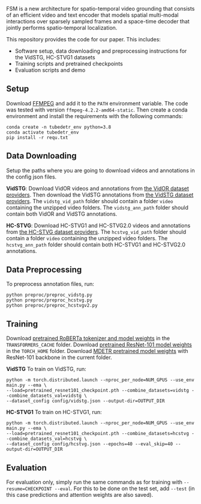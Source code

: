 
FSM is a new architecture for spatio-temporal video grounding that consists of an efficient video and text encoder that models spatial multi-modal interactions over sparsely sampled frames and a space-time decoder that jointly performs spatio-temporal localization.

This repository provides the code for our paper. This includes:
- Software setup, data downloading and preprocessing instructions for the VidSTG, HC-STVG1 datasets
- Training scripts and pretrained checkpoints
- Evaluation scripts and demo

## Setup
Download [FFMPEG](https://ffmpeg.org/download.html) and add it to the `PATH` environment variable. 
The code was tested with version `ffmpeg-4.2.2-amd64-static`.
Then create a conda environment and install the requirements with the following commands:
```
conda create -n tubedetr_env python=3.8
conda activate tubedetr_env
pip install -r requ.txt
```

## Data Downloading
Setup the paths where you are going to download videos and annotations in the config json files.

**VidSTG**: Download VidOR videos and annotations from [the VidOR dataset providers](https://xdshang.github.io/docs/vidor.html).
Then download the VidSTG annotations from [the VidSTG dataset providers](https://github.com/Guaranteer/VidSTG-Dataset).
The `vidstg_vid_path` folder should contain a folder `video` containing the unzipped video folders. 
The `vidstg_ann_path` folder should contain both VidOR and VidSTG annotations.

**HC-STVG**: Download HC-STVG1 and HC-STVG2.0 videos and annotations from [the HC-STVG dataset providers](https://github.com/tzhhhh123/HC-STVG).
The `hcstvg_vid_path` folder should contain a folder `video` containing the unzipped video folders. 
The `hcstvg_ann_path` folder should contain both HC-STVG1 and HC-STVG2.0 annotations.

## Data Preprocessing
To preprocess annotation files, run:
```
python preproc/preproc_vidstg.py
python preproc/preproc_hcstvg.py
python preproc/preproc_hcstvgv2.py
```

## Training
Download [pretrained RoBERTa tokenizer and model weights](https://huggingface.co/transformers/v2.6.0/pretrained_models.html) in the `TRANSFORMERS_CACHE` folder.
Download [pretrained ResNet-101 model weights](https://pytorch.org/vision/stable/models.html) in the `TORCH_HOME` folder.
Download [MDETR pretrained model weights](https://github.com/ashkamath/mdetr) with ResNet-101 backbone in the current folder.

**VidSTG** To train on VidSTG, run:
```
python -m torch.distributed.launch --nproc_per_node=NUM_GPUS --use_env main.py --ema \
--load=pretrained_resnet101_checkpoint.pth --combine_datasets=vidstg --combine_datasets_val=vidstg \
--dataset_config config/vidstg.json --output-dir=OUTPUT_DIR
```

**HC-STVG1**
To train on HC-STVG1, run:
```
python -m torch.distributed.launch --nproc_per_node=NUM_GPUS --use_env main.py --ema \
--load=pretrained_resnet101_checkpoint.pth --combine_datasets=hcstvg --combine_datasets_val=hcstvg \
--dataset_config config/hcstvg.json --epochs=40 --eval_skip=40 --output-dir=OUTPUT_DIR
```


## Evaluation
For evaluation only, simply run the same commands as for training with `--resume=CHECKPOINT --eval`. 
For this to be done on the test set, add `--test` (in this case predictions and attention weights are also saved).


